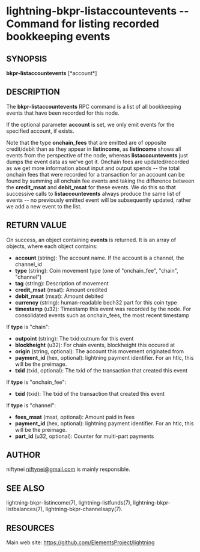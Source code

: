 lightning-bkpr-listaccountevents -- Command for listing recorded bookkeeping events
=============================================================================

SYNOPSIS
--------

**bkpr-listaccountevents** [\*account\*]

DESCRIPTION
-----------

The **bkpr-listaccountevents** RPC command is a list of all bookkeeping events that have been recorded for this node.

If the optional parameter **account** is set, we only emit events for the
specified account, if exists.

Note that the type **onchain_fees** that are emitted are of opposite credit/debit than as they appear in **listincome**, as **listincome** shows all events from the perspective of the node, whereas **listaccountevents** just dumps the event data as we've got it. Onchain fees are updated/recorded as we get more information about input and output spends -- the total onchain fees that were recorded for a transaction for an account can be found by summing all onchain fee events and taking the difference between the **credit_msat** and **debit_msat** for these events. We do this so that successive calls to **listaccountevents** always
produce the same list of events -- no previously emitted event will be
subsequently updated, rather we add a new event to the list.


RETURN VALUE
------------

[comment]: # (GENERATE-FROM-SCHEMA-START)
On success, an object containing **events** is returned.  It is an array of objects, where each object contains:
- **account** (string): The account name. If the account is a channel, the channel_id
- **type** (string): Coin movement type (one of "onchain_fee", "chain", "channel")
- **tag** (string): Description of movement
- **credit_msat** (msat): Amount credited
- **debit_msat** (msat): Amount debited
- **currency** (string): human-readable bech32 part for this coin type
- **timestamp** (u32): Timestamp this event was recorded by the node. For consolidated events such as onchain_fees, the most recent timestamp

If **type** is "chain":
  - **outpoint** (string): The txid:outnum for this event
  - **blockheight** (u32): For chain events, blockheight this occured at
  - **origin** (string, optional): The account this movement originated from
  - **payment_id** (hex, optional): lightning payment identifier. For an htlc, this will be the preimage.
  - **txid** (txid, optional): The txid of the transaction that created this event

If **type** is "onchain_fee":
  - **txid** (txid): The txid of the transaction that created this event

If **type** is "channel":
  - **fees_msat** (msat, optional): Amount paid in fees
  - **payment_id** (hex, optional): lightning payment identifier. For an htlc, this will be the preimage.
  - **part_id** (u32, optional): Counter for multi-part payments

[comment]: # (GENERATE-FROM-SCHEMA-END)

AUTHOR
------

niftynei <niftynei@gmail.com> is mainly responsible.

SEE ALSO
--------

lightning-bkpr-listincome(7), lightning-listfunds(7),
lightning-bkpr-listbalances(7), lightning-bkpr-channelsapy(7).

RESOURCES
---------

Main web site: <https://github.com/ElementsProject/lightning>

[comment]: # ( SHA256STAMP:dd72cc73e685daa6877984be8edede76dfec2f9d85df9a88ab1b031a93b20549)
